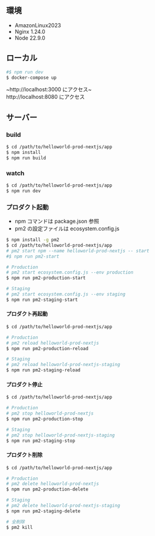 
## 環境

* AmazonLinux2023
* Nginx 1.24.0
* Node 22.9.0


## ローカル

```bash
#$ npm run dev
$ docker-compose up
```

~http://localhost:3000 にアクセス~  
http://localhost:8080 にアクセス



## サーバー

### build

```bash
$ cd /path/to/helloworld-prod-nextjs/app
$ npm install
$ npm run build
```

### watch

```bash
$ cd /path/to/helloworld-prod-nextjs/app
$ npm run dev
```


### プロダクト起動

* npm コマンドは package.json 参照
* pm2 の設定ファイルは ecosystem.config.js

```bash
$ npm install -g pm2
$ cd /path/to/helloworld-prod-nextjs/app
# pm2 start npm --name helloworld-prod-nextjs -- start
#$ npm run pm2-start

# Production
# pm2 start ecosystem.config.js --env production
$ npm run pm2-production-start

# Staging
# pm2 start ecosystem.config.js --env staging
$ npm run pm2-staging-start
```


#### プロダクト再起動

```bash
$ cd /path/to/helloworld-prod-nextjs/app

# Production
# pm2 reload helloworld-prod-nextjs
$ npm run pm2-production-reload

# Staging
# pm2 reload helloworld-prod-nextjs-staging
$ npm run pm2-staging-reload
```


#### プロダクト停止

```bash
$ cd /path/to/helloworld-prod-nextjs/app

# Production
# pm2 stop helloworld-prod-nextjs
$ npm run pm2-production-stop

# Staging
# pm2 stop helloworld-prod-nextjs-staging
$ npm run pm2-staging-stop
```


#### プロダクト削除

```bash
$ cd /path/to/helloworld-prod-nextjs/app

# Production
# pm2 delete helloworld-prod-nextjs
$ npm run pm2-production-delete

# Staging
# pm2 delete helloworld-prod-nextjs-staging
$ npm run pm2-staging-delete

# 全削除
$ pm2 kill
```

